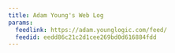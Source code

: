 ```yaml
---
title: Adam Young's Web Log
params:
  feedlink: https://adam.younglogic.com/feed/
  feedid: eedd86c21c2d1cee269bd0d616884fdd
---
```

